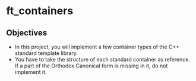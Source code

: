 # ft_containers

## Objectives
 - In this project, you will implement a few container types of the C++ standard template library.
 - You have to take the structure of each standard container as reference. If a part of the Orthodox Canonical form is missing in it, do not implement it.